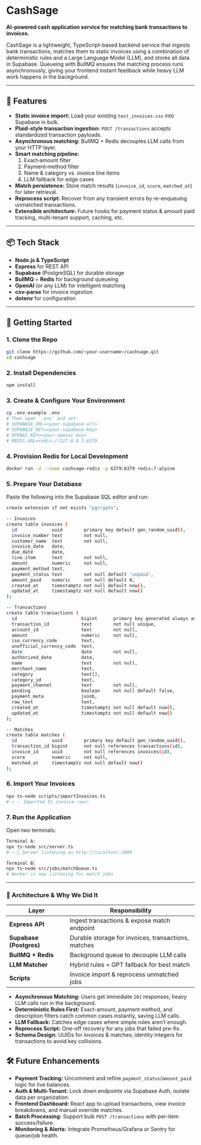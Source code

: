 # CashSage

**AI-powered cash application service for matching bank transactions to invoices.**

CashSage is a lightweight, TypeScript-based backend service that ingests bank transactions, matches them to static invoices using a combination of deterministic rules and a Large Language Model (LLM), and stores all data in Supabase. Queueing with BullMQ ensures the matching process runs asynchronously, giving your frontend instant feedback while heavy LLM work happens in the background.

---

## 🚀 Features

- **Static invoice import:** Load your existing `test_invoices.csv` into Supabase in bulk.  
- **Plaid-style transaction ingestion:** `POST /transactions` accepts standardized transaction payloads.  
- **Asynchronous matching:** BullMQ + Redis decouples LLM calls from your HTTP layer.  
- **Smart matching pipeline:**
  1. Exact‐amount filter  
  2. Payment‐method filter  
  3. Name & category vs. invoice line items  
  4. LLM fallback for edge cases  
- **Match persistence:** Store match results (`invoice_id`, `score`, `matched_at`) for later retrieval.  
- **Reprocess script:** Recover from any transient errors by re-enqueuing unmatched transactions.  
- **Extensible architecture:** Future hooks for payment status & amount paid tracking, multi-tenant support, caching, etc.

---

## 📦 Tech Stack

- **Node.js & TypeScript**  
- **Express** for REST API  
- **Supabase** (PostgreSQL) for durable storage  
- **BullMQ** + **Redis** for background queueing  
- **OpenAI** (or any LLM) for intelligent matching  
- **csv-parse** for invoice ingestion  
- **dotenv** for configuration  

---

## 🔧 Getting Started

### 1. Clone the Repo

```bash
git clone https://github.com/<your-username>/cashsage.git
cd cashsage
```

### 2. Install Dependencies
```bash
npm install
```

### 3. Create & Configure Your Environment
```bash
cp .env.example .env
# Then open `.env` and set:
# SUPABASE_URL=<your-supabase-url>
# SUPABASE_KEY=<your-supabase-key>
# OPENAI_KEY=<your-openai-key>
# REDIS_URL=redis://127.0.0.1:6379
```

### 4. Provision Redis for Local Development
```bash
docker run -d --name cashsage-redis -p 6379:6379 redis:7-alpine
```

### 5. Prepare Your Database
Paste the following into the Supabase SQL editor and run:
```bash
create extension if not exists "pgcrypto";

-- Invoices
create table invoices (
  id             uuid        primary key default gen_random_uuid(),
  invoice_number text        not null,
  customer_name  text        not null,
  invoice_date   date,
  due_date       date,
  line_item      text        not null,
  amount         numeric     not null,
  payment_method text,
  payment_status text        not null default 'unpaid',
  amount_paid    numeric     not null default 0,
  created_at     timestamptz not null default now(),
  updated_at     timestamptz not null default now()
);

-- Transactions
create table transactions (
  id                        bigint      primary key generated always as identity,
  transaction_id            text        not null unique,
  account_id                text        not null,
  amount                    numeric     not null,
  iso_currency_code         text,
  unofficial_currency_code  text,
  date                      date        not null,
  authorized_date           date,
  name                      text        not null,
  merchant_name             text,
  category                  text[],
  category_id               text,
  payment_channel           text        not null,
  pending                   boolean     not null default false,
  payment_meta              jsonb,
  raw_text                  text,
  created_at                timestamptz not null default now(),
  updated_at                timestamptz not null default now()
);

-- Matches
create table matches (
  id             uuid        primary key default gen_random_uuid(),
  transaction_id bigint      not null references transactions(id),
  invoice_id     uuid        not null references invoices(id),
  score          numeric     not null,
  matched_at     timestamptz not null default now()
);
```

### 6. Import Your Invoices
```bash
npx ts-node scripts/importInvoices.ts
# → ✅ Imported 51 invoice rows.
```

### 7. Run the Application
Open two terminals:
```bash
Terminal A:
npx ts-node src/server.ts
# → 🚀 Server listening on http://localhost:3000

Terminal B:
npx ts-node src/jobs/matchQueue.ts
# Worker is now listening for match jobs
```
---

### 📖 Architecture & Why We Did It

| Layer                   | Responsibility                                         |
| ----------------------- | ------------------------------------------------------ |
| **Express API**         | Ingest transactions & expose match endpoint            |
| **Supabase (Postgres)** | Durable storage for invoices, transactions, matches    |
| **BullMQ + Redis**      | Background queue to decouple LLM calls                 |
| **LLM Matcher**         | Hybrid rules + GPT fallback for best match             |
| **Scripts**             | Invoice import & reprocess unmatched jobs              |

- **Asynchronous Matching:** Users get immediate `201` responses; heavy LLM calls run in the background.  
- **Deterministic Rules First:** Exact-amount, payment method, and description filters catch common cases instantly, saving LLM calls.  
- **LLM Fallback:** Catches edge cases where simple rules aren’t enough.  
- **Reprocess Script:** One-off recovery for any jobs that failed pre-fix.  
- **Schema Design:** UUIDs for invoices & matches; identity integers for transactions to avoid key collisions.  

## 🛠️ Future Enhancements

- **Payment Tracking:** Uncomment and refine `payment_status`/`amount_paid` logic for live balances.  
- **Auth & Multi-Tenant:** Lock down endpoints via Supabase Auth, isolate data per organization.  
- **Frontend Dashboard:** React app to upload transactions, view invoice breakdowns, and manual override matches.  
- **Batch Processing:** Support bulk `POST /transactions` with per-item success/failure.  
- **Monitoring & Alerts:** Integrate Prometheus/Grafana or Sentry for queue/job health.  
